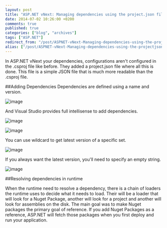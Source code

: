```yaml
---
layout: post
title: "ASP.NET vNext: Managing dependencies using the project.json file"
date: 2014-07-02 10:26:00 +0200
comments: true
published: true
categories: ["blog", "archives"]
tags: ["ASP.NET"]
redirect_from: "/post/ASPNET-vNext-Managing-dependencies-using-the-projectjson"
alias: ["/post/ASPNET-vNext-Managing-dependencies-using-the-projectjson", "/post/aspnet-vnext-managing-dependencies-using-the-projectjson"]
---
```

In ASP.NET vNext your dependencies, configurations aren't configured in the .csproj file like before. They added a project.json file where all this is done. This file is a simple JSON file that is much more readable than the .csproj file.

##Adding Dependencies
Dependencies are defined using a name and version.

![image](http://blog.kennytordeur.be/images/2014-07-02-aspnet-vnext-managing-dependencies-using-the-projectjson/image_5.png)

And Visual Studio provides full intellisense to add dependencies.

![image](http://blog.kennytordeur.be/images/2014-07-02-aspnet-vnext-managing-dependencies-using-the-projectjson/image_6.png)

![image](http://blog.kennytordeur.be/images/2014-07-02-aspnet-vnext-managing-dependencies-using-the-projectjson/image_7.png)

You can use wildcard to get latest version of a specific set.

![image](http://blog.kennytordeur.be/images/2014-07-02-aspnet-vnext-managing-dependencies-using-the-projectjson/image_8.png)

If you always want the latest version, you'll need to specify an empty string.

![image](http://blog.kennytordeur.be/images/2014-07-02-aspnet-vnext-managing-dependencies-using-the-projectjson/image_9.png)

##Resolving dependencies in runtime

When the runtime need to resolve a dependency, there is a chain of loaders the runtime uses to decide what it needs to load. Their will be a loader that will look for a Nuget Package, another will look for a project and another will look for assemblies on the disk. The main goal was to make Nuget packages the primary goal of reference. If you add Nuget Packages as a reference, ASP.NET will fetch those packages when you first deploy and run your application.
